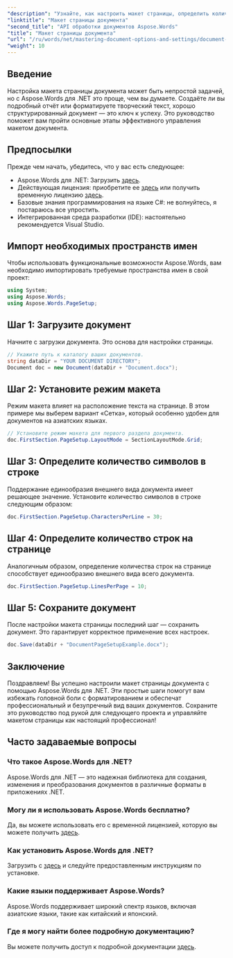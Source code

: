 ```yaml
---
"description": "Узнайте, как настроить макет страницы, определить количество символов в строке и оптимизировать внешний вид документа с помощью простых и понятных шагов. Идеально подходит для разработчиков любого уровня."
"linktitle": "Макет страницы документа"
"second_title": "API обработки документов Aspose.Words"
"title": "Макет страницы документа"
"url": "/ru/words/net/mastering-document-options-and-settings/document-page-layout/"
"weight": 10
---
```


## Введение

Настройка макета страницы документа может быть непростой задачей, но с Aspose.Words для .NET это проще, чем вы думаете. Создаёте ли вы подробный отчёт или форматируете творческий текст, хорошо структурированный документ — это ключ к успеху. Это руководство поможет вам пройти основные этапы эффективного управления макетом документа.

## Предпосылки

Прежде чем начать, убедитесь, что у вас есть следующее:

- Aspose.Words для .NET: Загрузить [здесь](https://releases.aspose.com/words/net/).
- Действующая лицензия: приобретите ее [здесь](https://purchase.aspose.com/buy) или получить временную лицензию [здесь](https://purchase.aspose.com/temporary-license/).
- Базовые знания программирования на языке C#: не волнуйтесь, я постараюсь все упростить.
- Интегрированная среда разработки (IDE): настоятельно рекомендуется Visual Studio.

## Импорт необходимых пространств имен

Чтобы использовать функциональные возможности Aspose.Words, вам необходимо импортировать требуемые пространства имен в свой проект:

```csharp
using System;
using Aspose.Words;
using Aspose.Words.PageSetup;
```

## Шаг 1: Загрузите документ

Начните с загрузки документа. Это основа для настройки страницы.

```csharp
// Укажите путь к каталогу ваших документов.
string dataDir = "YOUR DOCUMENT DIRECTORY";
Document doc = new Document(dataDir + "Document.docx");
```

## Шаг 2: Установите режим макета

Режим макета влияет на расположение текста на странице. В этом примере мы выберем вариант «Сетка», который особенно удобен для документов на азиатских языках.

```csharp
// Установите режим макета для первого раздела документа.
doc.FirstSection.PageSetup.LayoutMode = SectionLayoutMode.Grid;
```

## Шаг 3: Определите количество символов в строке

Поддержание единообразия внешнего вида документа имеет решающее значение. Установите количество символов в строке следующим образом:

```csharp
doc.FirstSection.PageSetup.CharactersPerLine = 30;
```

## Шаг 4: Определите количество строк на странице

Аналогичным образом, определение количества строк на странице способствует единообразию внешнего вида всего документа.

```csharp
doc.FirstSection.PageSetup.LinesPerPage = 10;
```

## Шаг 5: Сохраните документ

После настройки макета страницы последний шаг — сохранить документ. Это гарантирует корректное применение всех настроек.

```csharp
doc.Save(dataDir + "DocumentPageSetupExample.docx");
```

## Заключение

Поздравляем! Вы успешно настроили макет страницы документа с помощью Aspose.Words для .NET. Эти простые шаги помогут вам избежать головной боли с форматированием и обеспечат профессиональный и безупречный вид ваших документов. Сохраните это руководство под рукой для следующего проекта и управляйте макетом страницы как настоящий профессионал!

## Часто задаваемые вопросы

### Что такое Aspose.Words для .NET?
Aspose.Words для .NET — это надежная библиотека для создания, изменения и преобразования документов в различные форматы в приложениях .NET.

### Могу ли я использовать Aspose.Words бесплатно?
Да, вы можете использовать его с временной лицензией, которую вы можете получить [здесь](https://purchase.aspose.com/temporary-license/).

### Как установить Aspose.Words для .NET?
Загрузить с [здесь](https://releases.aspose.com/words/net/) и следуйте предоставленным инструкциям по установке.

### Какие языки поддерживает Aspose.Words?
Aspose.Words поддерживает широкий спектр языков, включая азиатские языки, такие как китайский и японский.

### Где я могу найти более подробную документацию?
Вы можете получить доступ к подробной документации [здесь](https://reference.aspose.com/words/net/).